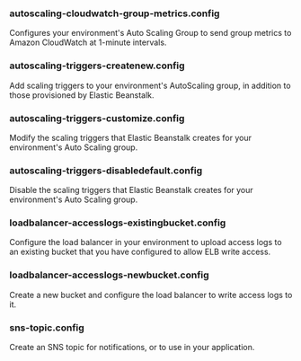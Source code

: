 ### autoscaling-cloudwatch-group-metrics.config
Configures your environment's Auto Scaling Group to send group metrics to Amazon CloudWatch at 1-minute intervals.

### autoscaling-triggers-createnew.config
Add scaling triggers to your environment's AutoScaling group, in addition to those provisioned by Elastic Beanstalk.

### autoscaling-triggers-customize.config
Modify the scaling triggers that Elastic Beanstalk creates for your environment's Auto Scaling group.

### autoscaling-triggers-disabledefault.config
Disable the scaling triggers that Elastic Beanstalk creates for your environment's Auto Scaling group.

### loadbalancer-accesslogs-existingbucket.config
Configure the load balancer in your environment to upload access logs to an existing bucket that you have configured to allow ELB write access.

### loadbalancer-accesslogs-newbucket.config
Create a new bucket and configure the load balancer to write access logs to it.

### sns-topic.config
Create an SNS topic for notifications, or to use in your application.
